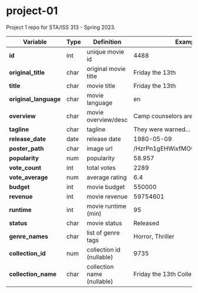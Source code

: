 # project-01

Project 1 repo for STA/ISS 313 - Spring 2023.

| **Variable**          | **Type** | **Definition**             | **Example**                     |
|-----------------------|----------|----------------------------|---------------------------------|
| **id**                | int      | unique movie id            | 4488                            |
| **original_title**    | char     | original movie title       | Friday the 13th                 |
| **title**             | char     | movie title                | Friday the 13th                 |
| **original_language** | char     | movie language             | en                              |
| **overview**          | char     | movie overview/desc        | Camp counselors are stalked\... |
| **tagline**           | char     | tagline                    | They were warned\...            |
| **release_date**      | date     | release date               | 1980-05-09                      |
| **poster_path**       | char     | image url                  | /HzrPn1gEHWixfMOvOehOTlHROo.jpg |
| **popularity**        | num      | popularity                 | 58.957                          |
| **vote_count**        | int      | total votes                | 2289                            |
| **vote_average**      | num      | average rating             | 6.4                             |
| **budget**            | int      | movie budget               | 550000                          |
| **revenue**           | int      | movie revenue              | 59754601                        |
| **runtime**           | int      | movie runtime (min)        | 95                              |
| **status**            | char     | movie status               | Released                        |
| **genre_names**       | char     | list of genre tags         | Horror, Thriller                |
| **collection_id**     | num      | collection id (nullable)   | 9735                            |
| **collection_name**   | char     | collection name (nullable) | Friday the 13th Collection      |
